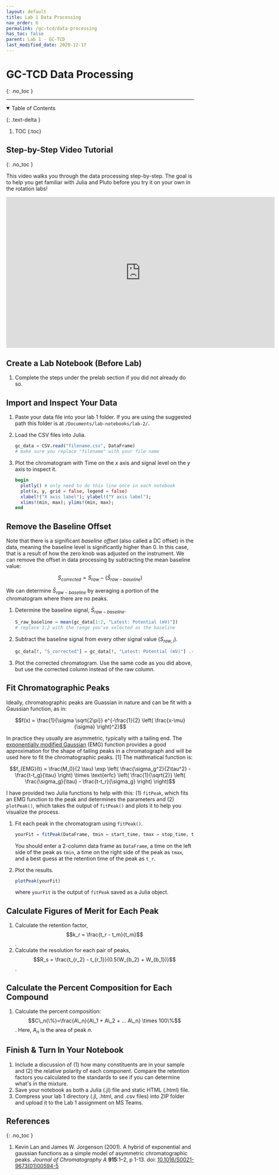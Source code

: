 ```yaml
---
layout: default
title: Lab 1 Data Processing
nav_order: 6
permalink: /gc-tcd/data-processing
has_toc: false
parent: Lab 1 - GC-TCD
last_modified_date: 2020-12-17
---
```


# GC-TCD Data Processing 
{: .no_toc  }

----

<details open markdown="block">
  <summary>
  Table of Contents
  </summary>

  {: .text-delta }
1. TOC
{:toc}
</details>

## Step-by-Step Video Tutorial
{: .no_toc  }

This video walks you through the data processing step-by-step.  The goal is to help you get familiar with Julia and Pluto before you try it on your own in the rotation labs!

<iframe src="https://wcu.hosted.panopto.com/Panopto/Pages/Embed.aspx?id=5cec7a03-13fe-4208-9f3e-acc40119e635&autoplay=false&offerviewer=true&showtitle=true&showbrand=false&start=0&interactivity=all" height="405" width="720" frameBorder="0" style="border: 0px solid #464646; display: block; margin: auto;" allowfullscreen allow="autoplay"></iframe>
<!-- 
<iframe src="https://wcu.hosted.panopto.com/Panopto/Pages/Embed.aspx?id=993fb4bb-535d-409c-96ce-ac3600df98a1&amp;autoplay=false&amp;offerviewer=true&amp;showtitle=true&amp;showbrand=false&amp;start=0&amp;interactivity=all" height="405" width="720" frameBorder="0" style="border: 0px solid #464646; display: block; margin: auto;" allowfullscreen allow="autoplay">
</iframe> -->

## Create a Lab Notebook (Before Lab)

1. Complete the steps under the prelab section if you did not already do so.

## Import and Inspect Your Data

1. Paste your data file into your lab 1 folder.  If you are using the suggested path this folder is at `/Documents/lab-notebooks/lab-2/`.

1. Load the CSV files into Julia.  

    ```julia
    gc_data = CSV.read("filename.csv", DataFrame)
    # make sure you replace "filename" with your file name
    ```
1. Plot the chromatogram with Time on the $x$ axis and signal level on the $y$ axis to inspect it.

    ```julia
    begin
      plotly() # only need to do this line once in each notebook
      plot(x, y, grid = false, legend = false)
      xlabel!("X axis label"); ylabel!("Y axis label");
      xlims!(min, max); ylims!(min, max);
    end
    ```

## Remove the Baseline Offset

Note that there is a significant *baseline offset* (also called a DC offset) in the data, meaning the baseline level is significantly higher than 0.  In this case, that is a result of how the zero knob was adjusted on the instrument.  We can remove the offset in data processing by subtracting the mean baseline value:

$$S_{corrected} = S_{raw} - (\bar{S}_{raw-baseline})$$

We can determine $\bar{S}_{raw-baseline}$ by averaging a portion of the chromatogram where there are no peaks.

1. Determine the baseline signal, $\bar{S}_{raw-baseline}$.

    ```julia
    S_raw_baseline = mean(gc_data[1:2, "Latest: Potential (mV)"])
    # replace 1:2 with the range you've selected as the baseline
    ```

1. Subtract the baseline signal from every other signal value ($S_{raw, i}$).

    ```julia
    gc_data[!, "S_corrected"] = gc_data[!, "Latest: Potential (mV)"] .- S_raw_baseline
    ```

1. Plot the corrected chromatogram.  Use the same code as you did above, but use the corrected column instead of the raw column.

## Fit Chromatographic Peaks

Ideally, chromatographic peaks are Guassian in nature and can be fit with a Gaussian function, as in:

$$f(x) = \frac{1}{\sigma \sqrt{2\pi}} e^{-\frac{1}{2} \left( \frac{x-\mu}{\sigma} \right)^2}$$

In practice they usually are asymmetric, typically with a tailing end.  The [exponentially modified Gaussian](https://en.wikipedia.org/wiki/Exponentially_modified_Gaussian_distribution) (EMG) function provides a good approximation for the shape of tailing peaks in a chromatograph and will be used here to fit the chromatographic peaks. [1]  The mathmatical function is:

$$f_{EMG}(t) = \frac{M_0}{2 \tau} \exp \left( \frac{\sigma_g^2}{2\tau^2} - \frac{t-t_g}{\tau} \right) \times \text{erfc} \left( \frac{1}{\sqrt{2}} \left( \frac{\sigma_g}{\tau} - \frac{t-t_r}{\sigma_g} \right) \right)$$

I have provided two Julia functions to help with this: (1) `fitPeak`, which fits an EMG function to the peak and determines the parameters and (2) `plotPeak()`, which takes the output of `fitPeak()` and plots it to help you visualize the process.

1. Fit each peak in the chromatogram using `fitPeak()`.
  
    ```julia
    yourFit = fitPeak(DataFrame, tmin = start_time, tmax = stop_time, t_r = retention_time_guess);
    ```
  
    You should enter a 2-column data frame as `DataFrame`, a time on the left side of the peak as `tmin`, a time on the right side of the peak as `tmax`, and a best guess at the retention time of the peak as `t_r`.

1. Plot the results.

    ```julia
    plotPeak(yourFit)
    ```

    where `yourFit` is the output of `fitPeak` saved as a Julia object.

## Calculate Figures of Merit for Each Peak

1. Calculate the retention factor, $$k_r = \frac{t_r - t_m}{t_m}$$.
1. Calculate the resolution for each pair of peaks, $$R_s = \frac{t_{r_2} - t_{r_1}}{0.5(W_{b_2} + W_{b_1})}$$.

## Calculate the Percent Composition for Each Compound

1. Calculate the percent composition: $$C\_n(\%)=\frac{A\_n}{A\_1 + A\_2 + ... A\_n} \times 100\%$$.  Here, $A_n$ is the area of peak *n*.

## Finish & Turn In Your Notebook

1. Include a discussion of (1) how many constituents are in your sample and (2) the relative polarity of each component.  Compare the retention factors you calculated to the standards to see if you can determine what's in the mixture.
2. Save your notebook as both a Julia (.jl) file and static HTML (.html) file.
9. Compress your lab 1 directory (.jl, .html, and .csv files) into ZIP folder and upload it to the Lab 1 assignment on MS Teams.

## References
{: .no_toc }

1. Kevin Lan and James W. Jorgenson (2001). A hybrid of exponential and gaussian  functions as a simple model of asymmetric chromatographic peaks. *Journal of Chromatography A* **915**:1–2, p 1-13. doi: [10.1016/S0021-9673(01)00594-5](https://doi-org.proxy195.nclive.org/10.1016/S0021-9673(01)00594-5)
